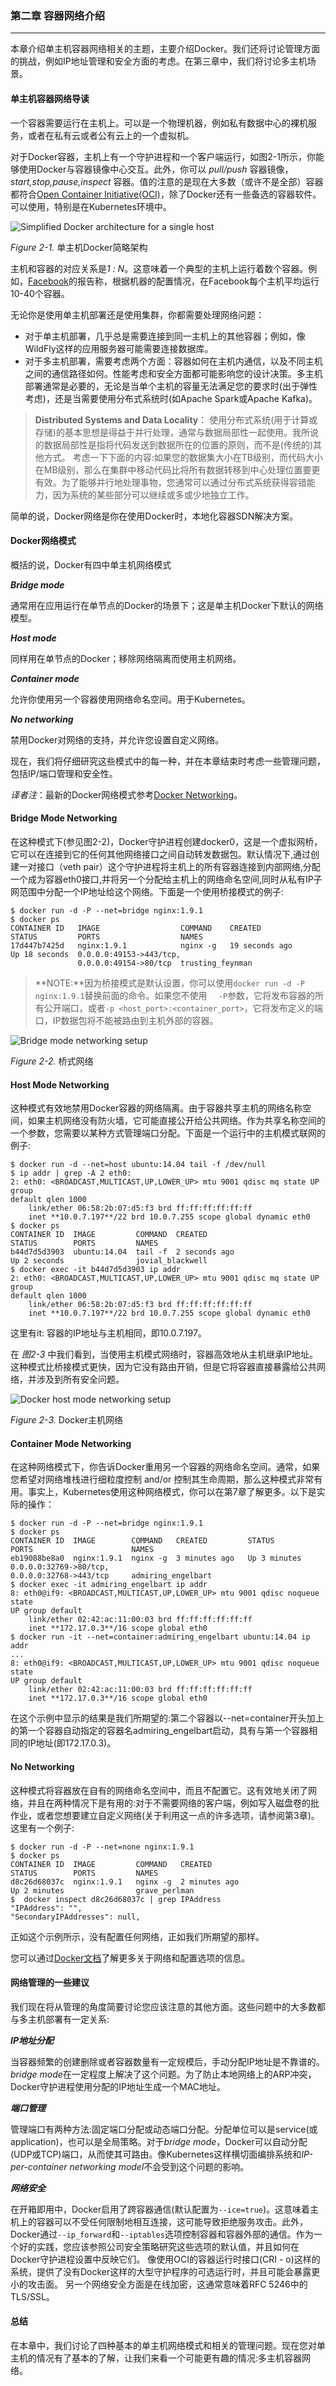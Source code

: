### 第二章 容器网络介绍

------

本章介绍单主机容器网络相关的主题，主要介绍Docker。我们还将讨论管理方面的挑战，例如IP地址管理和安全方面的考虑。在第三章中，我们将讨论多主机场景。

#### 单主机容器网络导读

一个容器需要运行在主机上。可以是一个物理机器，例如私有数据中心的裸机服务，或者在私有云或者公有云上的一个虚拟机。

对于Docker容器，主机上有一个守护进程和一个客户端运行，如图2-1所示，你能够使用Docker与容器镜像中心交互。此外，你可以 *pull/push* 容器镜像，*start,stop,pause,inspect* 容器。值的注意的是现在大多数（或许不是全部）容器都符合[Open Container Initiative(OCI)](https://www.opencontainers.org)，除了Docker还有一些备选的容器软件。可以使用，特别是在Kubernetes环境中。

![Simplified Docker architecture for a single host](image/2-1.png)

*Figure 2-1.* 单主机Docker简略架构

主机和容器的对应关系是*1 : N*。这意味着一个典型的主机上运行着数个容器。例如，[Facebook](http://bit.ly/1PfgJFU)的报告称，根据机器的配置情况，在Facebook每个主机平均运行10-40个容器。

无论你是使用单主机部署还是使用集群，你都需要处理网络问题：

+ 对于单主机部署，几乎总是需要连接到同一主机上的其他容器；例如，像WildFly这样的应用服务器可能需要连接数据库。
+ 对于多主机部署，需要考虑两个方面：容器如何在主机内通信，以及不同主机之间的通信路径如何。性能考虑和安全方面都可能影响您的设计决策。多主机部署通常是必要的，无论是当单个主机的容量无法满足您的要求时(出于弹性考虑)，还是当需要使用分布式系统时(如Apache Spark或Apache Kafka)。

> **Distributed Systems and Data Locality**： 使用分布式系统(用于计算或存储)的基本思想是得益于并行处理，通常与数据局部性一起使用。我所说的数据局部性是指将代码发送到数据所在的位置的原则，而不是(传统的)其他方式。
> 考虑一下下面的内容:如果您的数据集大小在TB级别，而代码大小在MB级别，那么在集群中移动代码比将所有数据转移到中心处理位置要更有效。为了能够并行地处理事物，您通常可以通过分布式系统获得容错能力，因为系统的某些部分可以继续或多或少地独立工作。

简单的说，Docker网络是你在使用Docker时，本地化容器SDN解决方案。

#### Docker网络模式

概括的说，Docker有四中单主机网络模式

***Bridge mode***

通常用在应用运行在单节点的Docker的场景下；这是单主机Docker下默认的网络模型。

***Host mode***

同样用在单节点的Docker；移除网络隔离而使用主机网络。

***Container mode***

允许你使用另一个容器使用网络命名空间。用于Kubernetes。

***No networking***

禁用Docker对网络的支持，并允许您设置自定义网络。

现在，我们将仔细研究这些模式中的每一种，并在本章结束时考虑一些管理问题，包括IP/端口管理和安全性。

*译者注*：最新的Docker网络模式参考[Docker Networking](https://docs.docker.com/network/)。

#### Bridge Mode Networking

在这种模式下(参见图2-2)，Docker守护进程创建docker0，这是一个虚拟网桥，它可以在连接到它的任何其他网络接口之间自动转发数据包。默认情况下,通过创建一对接口（veth pair）这个守护进程将主机上的所有容器连接到内部网络,分配一个成为容器eth0接口,并将另一个分配给主机上的网络命名空间,同时从私有IP子网范围中分配一个IP地址给这个网络。下面是一个使用桥接模式的例子:

```shell
$ docker run -d -P --net=bridge nginx:1.9.1
$ docker ps
CONTAINER ID   IMAGE                  COMMAND    CREATED
STATUS         PORTS                  NAMES
17d447b7425d   nginx:1.9.1            nginx -g   19 seconds ago
Up 18 seconds  0.0.0.0:49153->443/tcp,
               0.0.0.0:49154->80/tcp  trusting_feynman
```

> **NOTE:**因为桥接模式是默认设置，你可以使用`docker run -d -P nginx:1.9.1`替换前面的命令。如果您不使用 `	-P`参数，它将发布容器的所有公开端口，或者`-p <host_port>:<container_port>`，它将发布定义的端口，IP数据包将不能被路由到主机外部的容器。

![Bridge mode networking setup](image/2-2.png)

*Figure 2-2.* 桥式网络

#### Host Mode Networking

这种模式有效地禁用Docker容器的网络隔离。由于容器共享主机的网络名称空间，如果主机网络没有防火墙，它可能直接公开给公共网络。作为共享名称空间的一个参数，您需要以某种方式管理端口分配。下面是一个运行中的主机模式联网的例子:

```shell
$ docker run -d --net=host ubuntu:14.04 tail -f /dev/null
$ ip addr | grep -A 2 eth0:
2: eth0: <BROADCAST,MULTICAST,UP,LOWER_UP> mtu 9001 qdisc mq state UP group
default qlen 1000
    link/ether 06:58:2b:07:d5:f3 brd ff:ff:ff:ff:ff:ff
    inet **10.0.7.197**/22 brd 10.0.7.255 scope global dynamic eth0
$ docker ps
CONTAINER ID  IMAGE         COMMAND  CREATED
STATUS        PORTS         NAMES
b44d7d5d3903  ubuntu:14.04  tail -f  2 seconds ago
Up 2 seconds                jovial_blackwell
$ docker exec -it b44d7d5d3903 ip addr
2: eth0: <BROADCAST,MULTICAST,UP,LOWER_UP> mtu 9001 qdisc mq state UP group
default qlen 1000
    link/ether 06:58:2b:07:d5:f3 brd ff:ff:ff:ff:ff:ff
    inet **10.0.7.197**/22 brd 10.0.7.255 scope global dynamic eth0
```

这里有it: 容器的IP地址与主机相同，即10.0.7.197。

在 *图2-3* 中我们看到，当使用主机模式网络时，容器高效地从主机继承IP地址。这种模式比桥接模式更快，因为它没有路由开销，但是它将容器直接暴露给公共网络，并涉及到所有安全问题。

![Docker host mode networking setup](image/2-3.png)

*Figure 2-3.*  Docker主机网络

#### Container Mode Networking

在这种网络模式下，你告诉Docker重用另一个容器的网络命名空间。通常，如果您希望对网络堆栈进行细粒度控制 and/or 控制其生命周期，那么这种模式非常有用。事实上，Kubernetes使用这种网络模式，你可以在第7章了解更多。以下是实际的操作：

```shell
$ docker run -d -P --net=bridge nginx:1.9.1
$ docker ps
CONTAINER ID  IMAGE        COMMAND   CREATED         STATUS
PORTS                      NAMES
eb19088be8a0  nginx:1.9.1  nginx -g  3 minutes ago   Up 3 minutes
0.0.0.0:32769->80/tcp,
0.0.0.0:32768->443/tcp     admiring_engelbart
$ docker exec -it admiring_engelbart ip addr
8: eth0@if9: <BROADCAST,MULTICAST,UP,LOWER_UP> mtu 9001 qdisc noqueue state
UP group default
    link/ether 02:42:ac:11:00:03 brd ff:ff:ff:ff:ff:ff
    inet **172.17.0.3**/16 scope global eth0
$ docker run -it --net=container:admiring_engelbart ubuntu:14.04 ip addr
...
8: eth0@if9: <BROADCAST,MULTICAST,UP,LOWER_UP> mtu 9001 qdisc noqueue state
UP group default
    link/ether 02:42:ac:11:00:03 brd ff:ff:ff:ff:ff:ff
    inet **172.17.0.3**/16 scope global eth0

```

在这个示例中显示的结果是我们所期望的:第二个容器以--net=container开头加上的第一个容器自动指定的容器名admiring_engelbart启动，具有与第一个容器相同的IP地址(即172.17.0.3)。

#### No Networking

这种模式将容器放在自有的网络命名空间中，而且不配置它。这有效地关闭了网络，并且在两种情况下是有用的:对于不需要网络的客户端，例如写入磁盘卷的批作业，或者您想要建立自定义网络(关于利用这一点的许多选项，请参阅第3章)。这里有一个例子:

```shell
$ docker run -d -P --net=none nginx:1.9.1
$ docker ps
CONTAINER ID  IMAGE         COMMAND   CREATED
STATUS        PORTS         NAMES
d8c26d68037c  nginx:1.9.1   nginx -g  2 minutes ago
Up 2 minutes                grave_perlman
$  docker inspect d8c26d68037c | grep IPAddress
"IPAddress": "",
"SecondaryIPAddresses": null,
```

正如这个示例所示，没有配置任何网络，正如我们所期望的那样。

您可以通过[Docker文档](https://docs.docker.com/network/)了解更多关于网络和配置选项的信息。

#### 网络管理的一些建议

我们现在将从管理的角度简要讨论您应该注意的其他方面。这些问题中的大多数都与多主机部署有一定关系:

***IP地址分配***

当容器频繁的创建删除或者容器数量有一定规模后，手动分配IP地址是不靠谱的。*bridge mode*在一定程度上解决了这个问题。为了防止本地网络上的ARP冲突，Docker守护进程使用分配的IP地址生成一个MAC地址。

***端口管理***

管理端口有两种方法:固定端口分配或动态端口分配。分配单位可以是service(或application)，也可以是全局策略。对于*bridge mode*，Docker可以自动分配(UDP或TCP)端口，从而使其可路由。像Kubernetes这样横切面编排系统和*IP-per-container networking model*不会受到这个问题的影响。

***网络安全***

在开箱即用中，Docker启用了跨容器通信(默认配置为`--ice=true`)。这意味着主机上的容器可以不受任何限制地相互连接，这可能导致拒绝服务攻击。此外，Docker通过`--ip_forward`和`--iptables`选项控制容器和容器外部的通信。作为一个好的实践，您应该参照公司安全策略研究这些选项的默认值，并且如何在Docker守护进程设置中反映它们。
像使用OCI的容器运行时接口(CRI - o)这样的系统，提供了没有Docker这样的大型守护程序的可选运行时，并且可能会暴露更小的攻击面。
另一个网络安全方面是在线加密，这通常意味着RFC 5246中的TLS/SSL。

#### 总结

在本章中，我们讨论了四种基本的单主机网络模式和相关的管理问题。现在您对单主机的情况有了基本的了解，让我们来看一个可能更有趣的情况:多主机容器网络。
